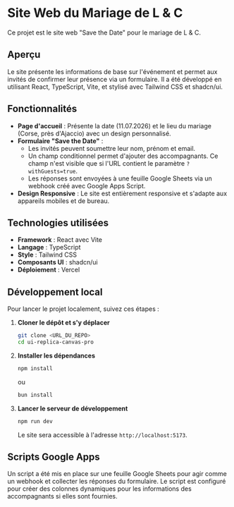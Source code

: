 # Site Web du Mariage de L & C

Ce projet est le site web "Save the Date" pour le mariage de L & C.

## Aperçu

Le site présente les informations de base sur l'événement et permet aux invités de confirmer leur présence via un formulaire. Il a été développé en utilisant React, TypeScript, Vite, et stylisé avec Tailwind CSS et shadcn/ui.

## Fonctionnalités

- **Page d'accueil** : Présente la date (11.07.2026) et le lieu du mariage (Corse, près d'Ajaccio) avec un design personnalisé.
- **Formulaire "Save the Date"** :
    - Les invités peuvent soumettre leur nom, prénom et email.
    - Un champ conditionnel permet d'ajouter des accompagnants. Ce champ n'est visible que si l'URL contient le paramètre `?withGuests=true`.
    - Les réponses sont envoyées à une feuille Google Sheets via un webhook créé avec Google Apps Script.
- **Design Responsive** : Le site est entièrement responsive et s'adapte aux appareils mobiles et de bureau.

## Technologies utilisées

- **Framework** : React avec Vite
- **Langage** : TypeScript
- **Style** : Tailwind CSS
- **Composants UI** : shadcn/ui
- **Déploiement** : Vercel

## Développement local

Pour lancer le projet localement, suivez ces étapes :

1.  **Cloner le dépôt et s'y déplacer**
    ```sh
    git clone <URL_DU_REPO>
    cd ui-replica-canvas-pro
    ```

2.  **Installer les dépendances**
    ```sh
    npm install
    ```
    ou
    ```sh
    bun install
    ```

3.  **Lancer le serveur de développement**
    ```sh
    npm run dev
    ```
    Le site sera accessible à l'adresse `http://localhost:5173`.

## Scripts Google Apps

Un script a été mis en place sur une feuille Google Sheets pour agir comme un webhook et collecter les réponses du formulaire. Le script est configuré pour créer des colonnes dynamiques pour les informations des accompagnants si elles sont fournies.
